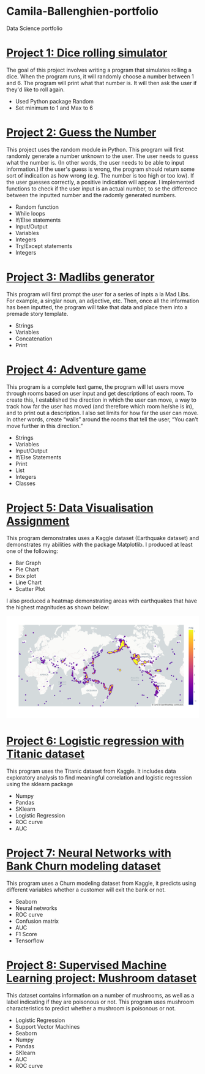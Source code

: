# Camila-Ballenghien-portfolio
Data Science portfolio
# [Project 1: Dice rolling simulator](https://github.com/camilaballenghien/Assignments-wk1-/blob/main/simul.ipynb)
The goal of this project involves writing a program that simulates rolling a dice. When the program runs, it will randomly choose a number between 1 and 6. The program will print what that number is. It will then ask the user if they'd like to roll again.
- Used Python package Random
- Set minimum to 1 and Max to 6

# [Project 2: Guess the Number](https://github.com/camilaballenghien/Assignments-wk1-/blob/main/guessnum.ipynb) 
This project uses the random module in Python. This program will first randomly generate a number unknown to the user. The user needs to guess what the number is. (In other words, the user needs to be able to input information.) If the user's guess is wrong, the program should return some sort of indication as how wrong (e.g. The number is too high or too low). If the user guesses correctly, a positive indication will appear. I implemented functions to check if the user input is an actual number, to se the difference between the inputted number and the radomly generated numbers.
- Random function
- While loops
- If/Else statements
- Input/Output
- Variables
- Integers 
- Try/Except statements 
- Integers

# [Project 3: Madlibs generator](https://github.com/camilaballenghien/Assignments-wk1-/blob/main/madlibsgenerator.ipynb)
This program will first prompt the user for a series of inpts a la Mad Libs. For example, a singlar noun, an adjective, etc. Then, once all the information has been inputted, the program will take that data and place them into a premade story template. 
- Strings
- Variables 
- Concatenation
- Print

# [Project 4: Adventure game](https://github.com/camilaballenghien/Assignments-wk2/blob/main/Assignment%204.ipynb)
This program is a complete text game, the program will let users move through rooms based on user input and get descriptions
of each room. To create this, I established the direction in which the user can move, a way to track how far the user has moved (and therefore which room he/she is in), and to print out a description. I also set limits for how far the user can move. In other words, create “walls” around the rooms that tell the user, “You can’t move further in this direction.”
- Strings
- Variables
- Input/Output
- If/Else Statements
- Print
- List
- Integers
- Classes

# [Project 5: Data Visualisation Assignment](https://github.com/camilaballenghien/Assignment_wk3/blob/main/Assignment5.ipynb) 
This program demonstrates uses a Kaggle dataset (Earthquake dataset) and demonstrates my abilities with the package Matplotlib. 
I produced at least one of the following: 
- Bar Graph
- Pie Chart
- Box plot
- Line Chart
- Scatter Plot 

I also produced a heatmap demonstrating areas with earthquakes that have the highest magnitudes as shown below: 

![](https://github.com/camilaballenghien/Assignment_wk3/blob/main/Heatmap.png) 

# [Project 6: Logistic regression with Titanic dataset](https://github.com/camilaballenghien/Logistic-Regression/blob/main/titanic_assessment.ipynb)
This program uses the Titanic dataset from Kaggle. It includes data exploratory analysis to find meaningful correlation and logistic regression using the sklearn package 
- Numpy 
- Pandas
- SKlearn 
- Logistic Regression
- ROC curve
- AUC 

# [Project 7: Neural Networks with Bank Churn modeling dataset](https://github.com/camilaballenghien/Bank-churn-Modeling-Artificial-Neural-Networks-project/blob/main/Neural_Supervised.ipynb)
This program uses a Churn modeling dataset from Kaggle, it predicts using different variables whether a customer will exit the bank or not. 
- Seaborn
- Neural networks 
- ROC curve 
- Confusion matrix
- AUC 
- F1 Score 
- Tensorflow

# [Project 8: Supervised Machine Learning project: Mushroom dataset](https://github.com/camilaballenghien/Supervised-machine-learning-project-Mushroom-dataset/blob/main/mushrooms.ipynb)
This dataset contains information on a number of mushrooms, as well as a label indicating if
they are poisonous or not. This program uses mushroom characteristics to predict whether a mushroom is poisonous or not. 
- Logistic Regression
- Support Vector Machines
- Seaborn
- Numpy
- Pandas
- SKlearn
- AUC
- ROC curve



